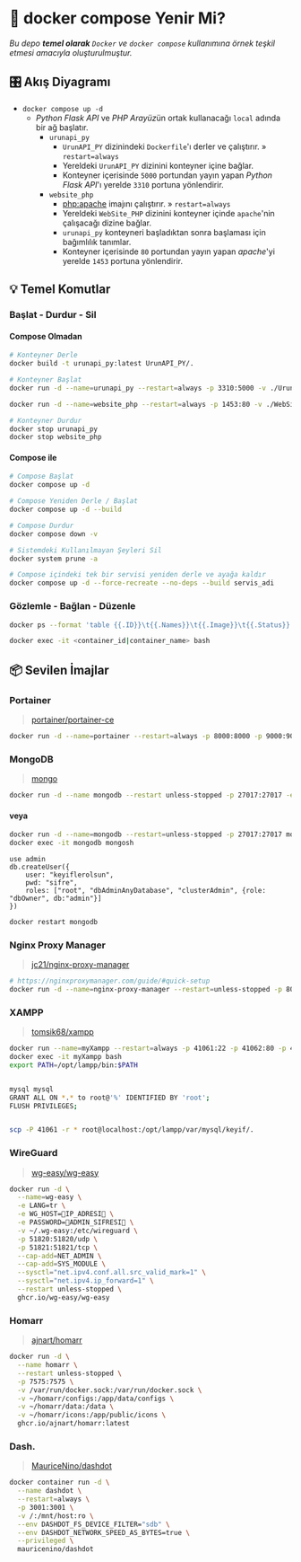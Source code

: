 # 🐳 docker compose Yenir Mi?

*Bu depo **temel olarak** `Docker` ve `docker compose` kullanımına örnek teşkil etmesi amacıyla oluşturulmuştur.*

## 🎛 Akış Diyagramı

 - `docker compose up -d`
	 - *Python Flask API* ve *PHP Arayüz*ün ortak kullanacağı `local` adında bir ağ başlatır.
		 - `urunapi_py`
			 - `UrunAPI_PY` dizinindeki `Dockerfile`'ı derler ve çalıştırır. » `restart=always`
			 - Yereldeki `UrunAPI_PY` dizinini konteyner içine bağlar.
			 - Konteyner içerisinde `5000` portundan yayın yapan *Python Flask API*'ı yerelde `3310` portuna yönlendirir.
		 - `website_php`
			 - [php:apache](https://hub.docker.com/_/php) imajını çalıştırır. » `restart=always`
			 - Yereldeki `WebSite_PHP` dizinini konteyner içinde `apache`'nin çalışacağı dizine bağlar.
			 - `urunapi_py` konteyneri başladıktan sonra başlaması için bağımlılık tanımlar.
			 - Konteyner içerisinde `80` portundan yayın yapan *apache*'yi yerelde `1453` portuna yönlendirir.

## 💡 Temel Komutlar

### Başlat - Durdur - Sil

#### Compose Olmadan

```bash
# Konteyner Derle
docker build -t urunapi_py:latest UrunAPI_PY/.

# Konteyner Başlat
docker run -d --name=urunapi_py --restart=always -p 3310:5000 -v ./UrunAPI_PY:/usr/src/UrunAPI_PY urunapi_py:latest

docker run -d --name=website_php --restart=always -p 1453:80 -v ./WebSite_PHP:/var/www/html php:apache

# Konteyner Durdur
docker stop urunapi_py
docker stop website_php
```

#### Compose ile

```bash
# Compose Başlat
docker compose up -d

# Compose Yeniden Derle / Başlat
docker compose up -d --build

# Compose Durdur
docker compose down -v

# Sistemdeki Kullanılmayan Şeyleri Sil
docker system prune -a

# Compose içindeki tek bir servisi yeniden derle ve ayağa kaldır
docker compose up -d --force-recreate --no-deps --build servis_adi
```

### Gözlemle - Bağlan - Düzenle

```bash
docker ps --format 'table {{.ID}}\t{{.Names}}\t{{.Image}}\t{{.Status}}'

docker exec -it <container_id|container_name> bash
```

## 📦 Sevilen İmajlar

### Portainer

> [portainer/portainer-ce](https://hub.docker.com/r/portainer/portainer-ce)

```bash
docker run -d --name=portainer --restart=always -p 8000:8000 -p 9000:9000 -v /var/run/docker.sock:/var/run/docker.sock -v portainer_data:/data portainer/portainer-ce:latest
```

### MongoDB

> [mongo](https://hub.docker.com/_/mongo)

```bash
docker run -d --name mongodb --restart unless-stopped -p 27017:27017 -e MONGO_INITDB_ROOT_USERNAME=keyiflerolsun -e MONGO_INITDB_ROOT_PASSWORD=sifre mongo:latest --auth
```

#### veya

```bash
docker run -d --name=mongodb --restart=unless-stopped -p 27017:27017 mongo:latest --auth
docker exec -it mongodb mongosh
```

```mongosh
use admin
db.createUser({
    user: "keyiflerolsun",
    pwd: "sifre",
    roles: ["root", "dbAdminAnyDatabase", "clusterAdmin", {role: "dbOwner", db:"admin"}]
})
```

```bash
docker restart mongodb
```

### Nginx Proxy Manager

> [jc21/nginx-proxy-manager](https://hub.docker.com/r/jc21/nginx-proxy-manager)

```bash
# https://nginxproxymanager.com/guide/#quick-setup
docker run -d --name=nginx-proxy-manager --restart=unless-stopped -p 80:80 -p 81:81 -p 443:443 -v /root/nginx-proxy-manager/data:/data -v /root/nginx-proxy-manager/letsencrypt:/etc/letsencrypt jc21/nginx-proxy-manager:latest
```


### XAMPP

> [tomsik68/xampp](https://hub.docker.com/r/tomsik68/xampp)

```bash
docker run --name=myXampp --restart=always -p 41061:22 -p 41062:80 -p 41063:3306 -d -v ~/my_web_pages:/www tomsik68/xampp
docker exec -it myXampp bash
export PATH=/opt/lampp/bin:$PATH


mysql mysql
GRANT ALL ON *.* to root@'%' IDENTIFIED BY 'root';
FLUSH PRIVILEGES;


scp -P 41061 -r * root@localhost:/opt/lampp/var/mysql/keyif/.
```


### WireGuard

> [wg-easy/wg-easy](https://github.com/wg-easy/wg-easy)

```bash
docker run -d \
  --name=wg-easy \
  -e LANG=tr \
  -e WG_HOST=🚨IP_ADRESI🚨 \
  -e PASSWORD=🚨ADMIN_SIFRESI🚨 \
  -v ~/.wg-easy:/etc/wireguard \
  -p 51820:51820/udp \
  -p 51821:51821/tcp \
  --cap-add=NET_ADMIN \
  --cap-add=SYS_MODULE \
  --sysctl="net.ipv4.conf.all.src_valid_mark=1" \
  --sysctl="net.ipv4.ip_forward=1" \
  --restart unless-stopped \
  ghcr.io/wg-easy/wg-easy
```


### Homarr

> [ajnart/homarr](https://github.com/ajnart/homarr)

```bash
docker run -d \
  --name homarr \
  --restart unless-stopped \
  -p 7575:7575 \
  -v /var/run/docker.sock:/var/run/docker.sock \
  -v ~/homarr/configs:/app/data/configs \
  -v ~/homarr/data:/data \
  -v ~/homarr/icons:/app/public/icons \
  ghcr.io/ajnart/homarr:latest
```


### Dash.

> [MauriceNino/dashdot](https://github.com/MauriceNino/dashdot)

```bash
docker container run -d \
  --name dashdot \
  --restart=always \
  -p 3001:3001 \
  -v /:/mnt/host:ro \
  --env DASHDOT_FS_DEVICE_FILTER="sdb" \
  --env DASHDOT_NETWORK_SPEED_AS_BYTES=true \
  --privileged \
  mauricenino/dashdot
```